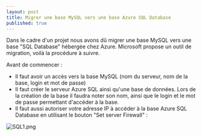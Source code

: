 ```yaml
---
layout: post
title: Migrer une base MySQL vers une base Azure SQL Database
published: true
---
```


Dans le cadre d'un projet nous avons dû migrer une base MySQL vers une base "SQL Database" hébergée chez Azure. Microsoft propose un outil de migration, voilà la procédure à suivre.

Avant de commencer :

- Il faut avoir un accès vers la base MySQL (nom du serveur, nom de la base, login et mot de passe)
- Il faut créer le serveur Azure SQL ainsi qu'une base de données. Lors de la création de la base il faudra noter son nom, ainsi que le login et le mot de passe permettant d'accéder à la base. 
- Il faut aussi autoriser votre adresse IP à accéder à la base Azure SQL Database en utilisant le bouton "Set server Firewall" :

![SQL1.png]({{site.baseurl}}/_posts/SQL1.png)



